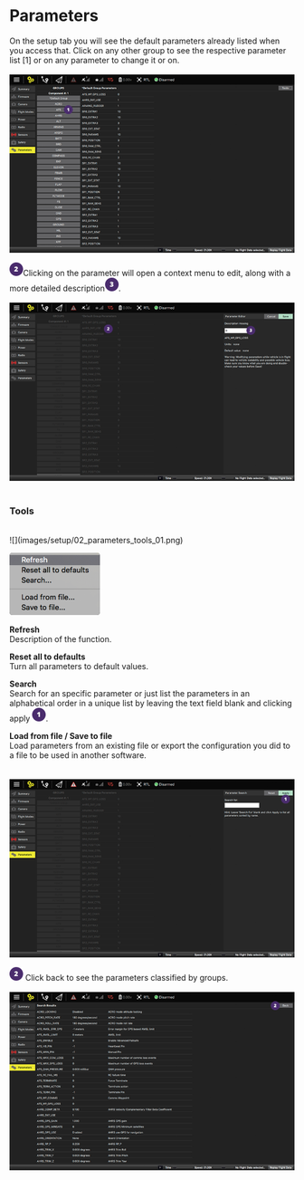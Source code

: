 # Parameters
On the setup tab you will see the default parameters already listed when you access that. Click on any other group to see the respective parameter list [1] or on any parameter to change it or on.
<br><br>
![](images/setup/02_parameters_01.png)

![](images/02.png)Clicking on the parameter will open a context menu to edit, along with a more detailed description![](images/03.png).
<br><br>
![](images/setup/02_parameters_02.png)
<br><br>
### Tools
<br>
![](images/setup/02_parameters_tools_01.png)

![](images/setup/02_parameters_tools_02_menu.png)

**Refresh**
<br>Description of the function.

**Reset all to defaults**
<br>Turn all parameters to default values.

**Search**
<br>Search for an specific parameter or just list the parameters in an alphabetical order in a unique list by leaving the text field blank and clicking apply ![](images/01.png).

**Load from file / Save to file**
<br>Load parameters from an existing file or export the configuration you did to a file to be used in another software.
<br><br><br>
![](images/setup/02_parameters_03.png)
<br>

![](images/02.png) Click back to see the parameters classified by groups.
<br>
<br>
![](images/setup/02_parameters_04.png)